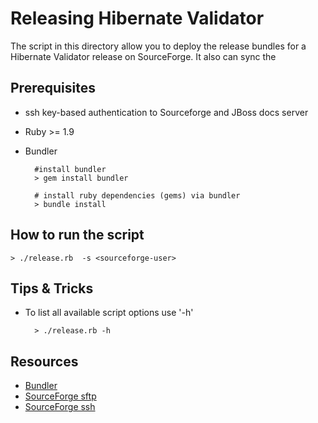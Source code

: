 # Releasing Hibernate Validator

The script in this directory allow you to deploy the release bundles for a Hibernate Validator release
on SourceForge. It also can sync the

## Prerequisites

* ssh key-based authentication to Sourceforge and JBoss docs server
* Ruby >= 1.9
* Bundler

        #install bundler
        > gem install bundler

        # install ruby dependencies (gems) via bundler
        > bundle install

## How to run the script

    > ./release.rb  -s <sourceforge-user>

## Tips & Tricks

* To list all available script options use '-h'

        > ./release.rb -h

## Resources

* [Bundler](http://gembundler.com/)
* [SourceForge sftp](https://sourceforge.net/apps/trac/sourceforge/wiki/SFTP)
* [SourceForge ssh]()
